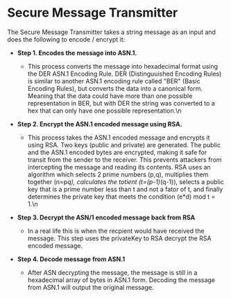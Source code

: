 # Secure Message Transmitter

The Secure Message Transmitter takes a string message as an input and does the following to encode / encrypt it:

- **Step 1. Encodes the message into ASN.1.**
     - This process converts the message into hexadecimal format using the DER ASN.1 Encoding Rule. DER (Distinguuished Encoding Rules) is similar to another ASN.1 encoding rule called "BER" (Basic Encoding Rules), but converts the data into a canonical form. Meaning that the data could have more than one possible representation in BER, but with DER the string was converted to a hex that can only have one possible representation.\n
  
- **Step 2. Encrypt the ASN.1 encoded message using RSA.**
    - This process takes the ASN.1 encoded message and encrypts it using RSA. Two keys (public and private) are generated. The public and the ASN.1 encoded bytes are encrypted, making it safe for transit from the sender to the receiver. This prevents attackers from intercepting the message and reading its contents. RSA uses an algorithm which selects 2 prime numbers (p,q), multiplies them together (n=p*q), calculates the totient (t=(p-1)*(q-1)), selects a public key that is a prime number less than t and not a fator of t, and finally determines the private key that meets the condition (e*d) mod t = 1.\n
  
- **Step 3. Decrypt the ASN/1 encoded message back from RSA**
    - In a real life this is when the recpient would have received the message. This step uses the privateKey to RSA decrypt the RSA encoded message.

 - **Step 4. Decode message from ASN.1**
    - After ASN decrypting the message, the message is still in a hexadecimal array of bytes in ASN.1 form. Decoding the message from ASN.1 will output the original message.
